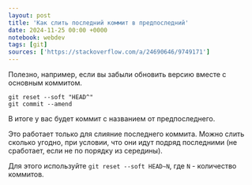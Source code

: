 ```yaml
---
layout: post
title: 'Как слить последний коммит в предпоследний'
date: 2024-11-25 00:00 +0000
notebook: webdev
tags: [git]
sources: ['https://stackoverflow.com/a/24690646/9749171']
---
```

Полезно, например, если вы забыли обновить версию вместе с основным коммитом.

```
git reset --soft "HEAD^"
git commit --amend
```

В итоге у вас будет коммит с названием от предпоследнего. 

Это работает только для слияние последнего коммита. Можно слить сколько угодно, при условии, что они идут подряд последними (не сработает, если не по порядку из середины).

Для этого используйте `git reset --soft HEAD~N`, где `N` - количество коммитов.
